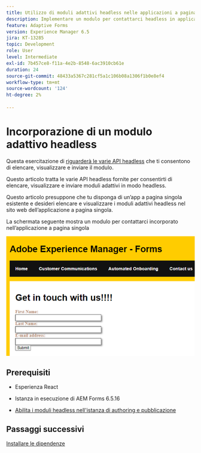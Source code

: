 ```yaml
---
title: Utilizzo di moduli adattivi headless nelle applicazioni a pagina singola
description: Implementare un modulo per contattarci headless in applicazioni a pagina singola
feature: Adaptive Forms
version: Experience Manager 6.5
jira: KT-13285
topic: Development
role: User
level: Intermediate
exl-id: 7b457ce8-f11a-4e2b-8548-6ac3910cb61e
duration: 24
source-git-commit: 48433a5367c281cf5a1c106b08a1306f1b0e8ef4
workflow-type: tm+mt
source-wordcount: '124'
ht-degree: 2%

---
```


# Incorporazione di un modulo adattivo headless

Questa esercitazione di [riguarderà le varie API headless](https://opensource.adobe.com/aem-forms-af-runtime/api/#section/Introduction) che ti consentono di elencare, visualizzare e inviare il modulo.

Questo articolo tratta le varie API headless fornite per consentirti di elencare, visualizzare e inviare moduli adattivi in modo headless.

Questo articolo presuppone che tu disponga di un’app a pagina singola esistente e desideri elencare e visualizzare i moduli adattivi headless nel sito web dell’applicazione a pagina singola.

La schermata seguente mostra un modulo per contattarci incorporato nell’applicazione a pagina singola

![modulo per i contatti](./assets/contact-us-form.png)

## Prerequisiti

* Esperienza React

* Istanza in esecuzione di AEM Forms 6.5.16

* [Abilita i moduli headless nell&#39;istanza di authoring e pubblicazione](https://experienceleague.adobe.com/docs/experience-manager-headless-adaptive-forms/using/quick-setup/enable-headless-adaptive-forms-and-core-components.html?lang=en)

## Passaggi successivi

[Installare le dipendenze](./install-af-react-libraries.md)
